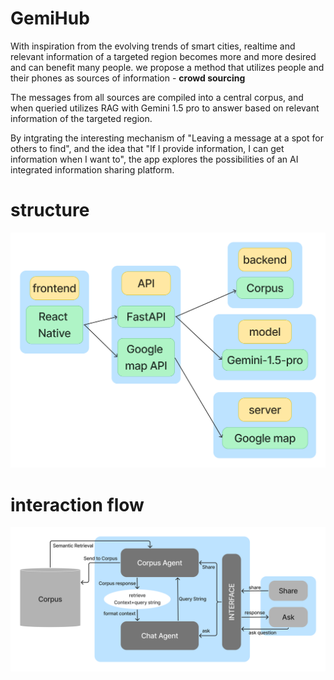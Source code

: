 # GemiHub
With inspiration from the evolving trends of smart cities, realtime and relevant information of a targeted region becomes more and more desired and can benefit many people. 
we propose a method that utilizes people and their phones as sources of information - **crowd sourcing**

The messages from all sources are compiled into a central corpus, and when queried utilizes RAG with Gemini 1.5 pro to answer based on relevant information of the targeted region.

By intgrating the interesting mechanism of "Leaving a message at a spot for others to find", and the idea that "If I provide information, I can get information when I want to", the app explores the possibilities of an AI integrated information sharing platform.

# structure
![structure](./structure.png)

# interaction flow
![interaction](./interaction_flow.png)


